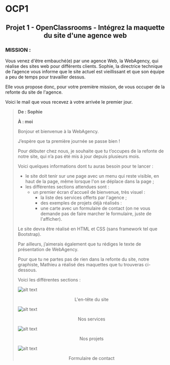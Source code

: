 # OCP1

<h2 align="center">Projet 1 - OpenClassrooms - Intégrez la maquette du site d'une agence web</h2>

### MISSION :

Vous venez d'être embauché(e) par une agence Web, la WebAgency, qui réalise des sites web pour différents clients. Sophie, la directrice technique de l’agence vous informe que le site actuel est vieillissant et que son équipe a peu de temps pour travailler dessus.

Elle vous propose donc, pour votre première mission, de vous occuper de la refonte du site de l'agence.

Voici le mail que vous recevez à votre arrivée le premier jour.

> **De : Sophie**
> 
> **À : moi**
> 
> Bonjour et bienvenue à la WebAgency. 
> 
> J’espère que ta première journée se passe bien !
> 
> Pour débuter chez nous, je souhaite que tu t’occupes de la refonte de notre site, qui n’a pas été mis à jour depuis plusieurs mois.
> 
> Voici quelques informations dont tu auras besoin pour te lancer :
> 
> * le site doit tenir sur une page avec un menu qui reste visible, en haut de la page, même lorsque l'on se déplace dans la page ;
> * les différentes sections attendues sont :
>   * un premier écran d'accueil de bienvenue, très visuel :
>     - la liste des services offerts par l'agence ;
>     - des exemples de projets déjà réalisés :
>     - une carte avec un formulaire de contact (on ne vous demande pas de faire marcher le formulaire, juste de l'afficher).
> 
> Le site devra être réalisé en HTML et CSS (sans framework tel que Bootstrap).
> 
> Par ailleurs, j’aimerais également que tu rédiges le texte de présentation de WebAgency.
> 
> Pour que tu ne partes pas de rien dans la refonte du site, notre graphiste, Mathieu a réalisé des maquettes que tu trouveras ci-dessous.
> 
> Voici les différentes sections :
> 
>   ![alt text](https://s3-eu-west-1.amazonaws.com/sdz-upload/prod/upload/maquette111.png)
>    <p align="center">L'en-tête du site</p>
>
>   ![alt text](https://s3-eu-west-1.amazonaws.com/sdz-upload/prod/upload/maquette210.png)
>   <p align="center">Nos services</p>
> 
>   ![alt text](https://s3-eu-west-1.amazonaws.com/sdz-upload/prod/upload/maquette32.png)
>   <p align="center">Nos projets</p>
>
>   ![alt text](https://s3-eu-west-1.amazonaws.com/sdz-upload/prod/upload/maquette42.png)
>   <p align="center">Formulaire de contact</p>
  
